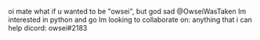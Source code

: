 <p>
oi mate
what if u wanted to be "owsei", but god sad @OwseiWasTaken
Im interested in python and go
Im looking to collaborate on: anything that i can help
dicord: owsei#2183
</p>
